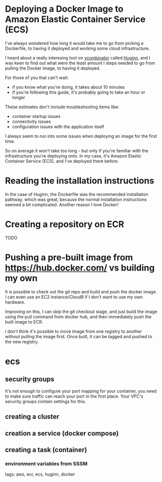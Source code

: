 # Deploying a Docker Image to Amazon Elastic Container Service (ECS)

I've always wondered how long it would take me to go from picking a Dockerfile,
to having it deployed and working some cloud infrastructure.

I heard about a really interesing tool on
[ycombinator](https://news.ycombinator.com/) called
[Huginn](https://hub.docker.com/r/huginn/huginn), and I was keen to find out
what were the least amount I steps needed to go from pulling the Docker image,
to having it deployed.

For those of you that can't wait:
- if you know what you're doing, it takes about 10 minutes
- if you're following this guide, it's probably going to take an hour or longer

These estimates don't include troubleshooting items like:
- container startup issues
- connectivity issues
- configuration issues with the application itself

I always seem to run into some issues when deploying an image for the first
time.

So on average it won't take too long -  but only if you're familiar with the
infrastructure you're deploying onto. In my case, it's Amazon Elastic Container
Service (ECS), and I've deployed there before.

# Reading the installation instructions

In the case of Huginn, the Dockerfile was the recommended installation pathway,
which was great, because the normal installation instructions seemed a bit
complicated. Another reason I love Docker!

# Creating a repository on ECR

TODO

# Pushing a pre-built image from https://hub.docker.com/ vs building my own

It is possible to check out the git repo and build and push the docker image.
I can even use an EC2 instance/Cloud9 if I don't want to use my own hardware.

Improving on this, I can skip the git checkout stage, and just build the image
using the pull command from docker hub, and then immediately push the built
image to ECR.

I don't think it's possible to move image from one registry to
another without pulling the image first. Once built, it can be tagged and
pushed to the new registry.

# ecs

## security groups

It's not enough to configure your port mapping for your container, you need to
make sure traffic can reach your port in the first place. Your VPC's security
groups contain settings for this.

## creating a cluster

## creation a service (docker compose)

## creating a task (container)

### environment variables from SSSM

tags: aws, ecr, ecs, huginn, docker